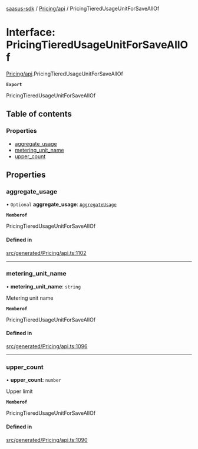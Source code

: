 [saasus-sdk](../README.md) / [Pricing/api](../modules/Pricing_api.md) / PricingTieredUsageUnitForSaveAllOf

# Interface: PricingTieredUsageUnitForSaveAllOf

[Pricing/api](../modules/Pricing_api.md).PricingTieredUsageUnitForSaveAllOf

**`Export`**

PricingTieredUsageUnitForSaveAllOf

## Table of contents

### Properties

- [aggregate\_usage](Pricing_api.PricingTieredUsageUnitForSaveAllOf.md#aggregate_usage)
- [metering\_unit\_name](Pricing_api.PricingTieredUsageUnitForSaveAllOf.md#metering_unit_name)
- [upper\_count](Pricing_api.PricingTieredUsageUnitForSaveAllOf.md#upper_count)

## Properties

### aggregate\_usage

• `Optional` **aggregate\_usage**: [`AggregateUsage`](../enums/Pricing_api.AggregateUsage.md)

**`Memberof`**

PricingTieredUsageUnitForSaveAllOf

#### Defined in

[src/generated/Pricing/api.ts:1102](https://github.com/saasus-platform/saasus-sdk-javascript/blob/997c544/src/generated/Pricing/api.ts#L1102)

___

### metering\_unit\_name

• **metering\_unit\_name**: `string`

Metering unit name

**`Memberof`**

PricingTieredUsageUnitForSaveAllOf

#### Defined in

[src/generated/Pricing/api.ts:1096](https://github.com/saasus-platform/saasus-sdk-javascript/blob/997c544/src/generated/Pricing/api.ts#L1096)

___

### upper\_count

• **upper\_count**: `number`

Upper limit

**`Memberof`**

PricingTieredUsageUnitForSaveAllOf

#### Defined in

[src/generated/Pricing/api.ts:1090](https://github.com/saasus-platform/saasus-sdk-javascript/blob/997c544/src/generated/Pricing/api.ts#L1090)
